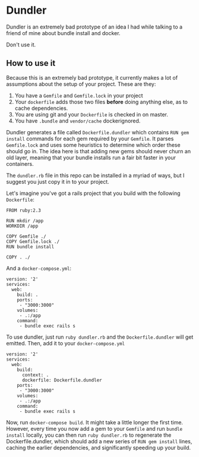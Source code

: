 # Dundler

Dundler is an extremely bad prototype of an idea I had while talking to a friend
of mine about bundle install and docker.

Don't use it.

## How to use it

Because this is an extremely bad prototype, it currently makes a lot of
assumptions about the setup of your project. These are they:

1. You have a `Gemfile` and `Gemfile.lock` in your project
2. Your `dockerfile` adds those two files **before** doing anything else, as to
   cache dependencies.
3. You are using git and your `Dockerfile` is checked in on master.
4. You have `.bundle` and `vendor/cache` dockerignored.

Dundler generates a file called `Dockerfile.dundler` which contains `RUN gem
install` commands for each gem required by your `Gemfile`. It parses
`Gemfile.lock` and uses some heuristics to determine which order these should go
in. The idea here is that adding new gems should never churn an old layer,
meaning that your bundle installs run a fair bit faster in your containers.

The `dundler.rb` file in this repo can be installed in a myriad of ways, but I
suggest you just copy it in to your project.

Let's imagine you've got a rails project that you build with the following
`Dockerfile`:

```
FROM ruby:2.3

RUN mkdir /app
WORKDIR /app

COPY Gemfile ./
COPY Gemfile.lock ./
RUN bundle install

COPY . ./
```

And a `docker-compose.yml`:

```
version: '2'
services:
  web:
    build: .
    ports:
     - "3000:3000"
    volumes:
     - .:/app
    command:
     - bundle exec rails s
```

To use dundler, just run `ruby dundler.rb` and the `Dockerfile.dundler` will get
emitted. Then, add it to your `docker-compose.yml`

```
version: '2'
services:
  web:
    build:
      context: .
      dockerfile: Dockerfile.dundler
    ports:
     - "3000:3000"
    volumes:
     - .:/app
    command:
     - bundle exec rails s
```

Now, run `docker-compose build`. It might take a little longer the first time.
However, every time you now add a gem to your `Gemfile` and run `bundle install`
locally, you can then run `ruby dundler.rb` to regenerate the
Dockerfile.dundler, which should add a new series of `RUN gem install` lines,
caching the earlier dependencies, and significantly speeding up your build.
